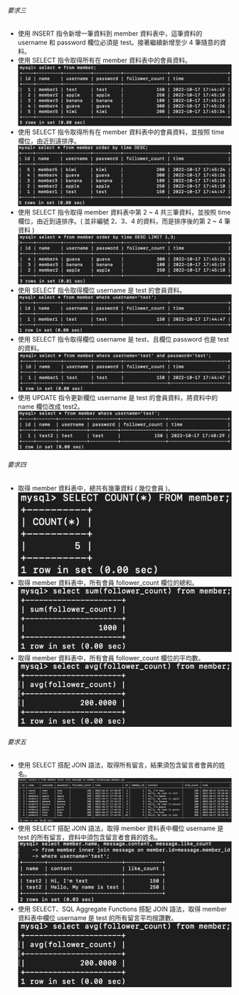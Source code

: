 ###### 要求三
* 使用 INSERT 指令新增一筆資料到 member 資料表中，這筆資料的 username 和 password 欄位必須是 test。接著繼續新增至少 4 筆隨意的資料。
* 使用 SELECT 指令取得所有在 member 資料表中的會員資料。
![image](https://github.com/ting-yang14/We-Help-Bootcamp/blob/main/week-5/img/3-1%20and%202.png)
* 使用 SELECT 指令取得所有在 member 資料表中的會員資料，並按照 time 欄位，由近到遠排序。
![image](https://github.com/ting-yang14/We-Help-Bootcamp/blob/main/week-5/img/3-3.png)
* 使用 SELECT 指令取得 member 資料表中第 2 ~ 4 共三筆資料，並按照 time 欄位，由近到遠排序。( 並非編號 2、3、4 的資料，而是排序後的第 2 ~ 4 筆資料 )
![image](https://github.com/ting-yang14/We-Help-Bootcamp/blob/main/week-5/img/3-4.png)
* 使用 SELECT 指令取得欄位 username 是 test 的會員資料。
![image](https://github.com/ting-yang14/We-Help-Bootcamp/blob/main/week-5/img/3-5.png)
* 使用 SELECT 指令取得欄位 username 是 test、且欄位 password 也是 test 的資料。
![image](https://github.com/ting-yang14/We-Help-Bootcamp/blob/main/week-5/img/3-6.png)
* 使用 UPDATE 指令更新欄位 username 是 test 的會員資料，將資料中的 name 欄位改成 test2。
![image](https://github.com/ting-yang14/We-Help-Bootcamp/blob/main/week-5/img/3-7.png)
###### 要求四
* 取得 member 資料表中，總共有幾筆資料 ( 幾位會員 )。
![image](https://github.com/ting-yang14/We-Help-Bootcamp/blob/main/week-5/img/4-1.png)
* 取得 member 資料表中，所有會員 follower_count 欄位的總和。
![image](https://github.com/ting-yang14/We-Help-Bootcamp/blob/main/week-5/img/4-2.png)
* 取得 member 資料表中，所有會員 follower_count 欄位的平均數。
![image](https://github.com/ting-yang14/We-Help-Bootcamp/blob/main/week-5/img/4-3.png)
###### 要求五
* 使用 SELECT 搭配 JOIN 語法，取得所有留言，結果須包含留言者會員的姓名。
![image](https://github.com/ting-yang14/We-Help-Bootcamp/blob/main/week-5/img/5-1.png)
* 使用 SELECT 搭配 JOIN 語法，取得 member 資料表中欄位 username 是 test 的所有留言，資料中須包含留言者會員的姓名。
![image](https://github.com/ting-yang14/We-Help-Bootcamp/blob/main/week-5/img/5-2.png)
* 使用 SELECT、SQL Aggregate Functions 搭配 JOIN 語法，取得 member 資料表中欄位 username 是 test 的所有留言平均按讚數。
![image](https://github.com/ting-yang14/We-Help-Bootcamp/blob/main/week-5/img/4-3.png)
